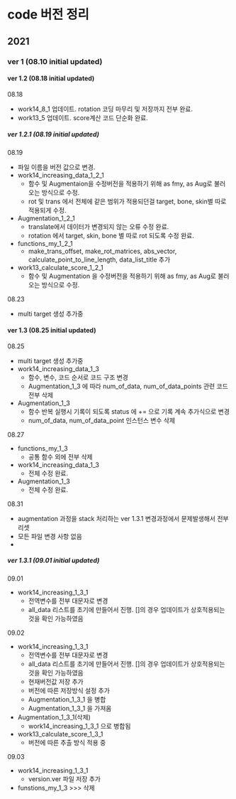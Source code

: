 # code 버전 정리
## 2021
### ver 1 (08.10 initial updated) 
#### ver 1.2 (08.18 initial updated)
08.18
- work14_8_1 업데이트. rotation 코딩 마무리 및 저장까지 전부 완료.
- work13_5 업데이트. score계산 코드 단순화 완료.
##### ver 1.2.1 (08.19 initial updated)
08.19
- 파일 이름을 버전 값으로 변경.
- work14_increasing_data_1_2_1
  - 함수 및 Augmentaion을 수정버전을 적용하기 위해 as fmy, as Aug로 불러오는 방식으로 수정.
  - rot 및 trans 에서 전체에 같은 범위가 적용되던걸 target, bone, skin별 따로 적용되게 수정.
- Augmentation_1_2_1
  - translate에서 데이터가 변경되지 않는 오류 수정 완료.
  - rotation 에서 target, skin, bone 별 따로 rot 되도록 수정 완료.
- functions_my_1_2_1
  - make_trans_offset, make_rot_matrices, abs_vector, calculate_point_to_line_length, data_list_title 추가
- work13_calculate_score_1_2_1
  - 함수 및 Augmentation 을 수정버전을 적용하기 위해 as fmy, as Aug로 불러오는 방식으로 수정.

08.23
- multi target 생성 추가중

#### ver 1.3 (08.25 initial updated)
08.25
- multi target 생성 추가중
- work14_increasing_data_1_3 
  - 함수, 변수, 코드 순서로 코드 구조 변경
  - Augmentation_1_3 에 따라 num_of_data, num_of_data_points 관련 코드 전부 삭제
- Augmentation_1_3  
  - 함수 반복 실행시 기록이 되도록 status 에 += 으로 기록 계속 추가식으로 변경
  - num_of_data, num_of_data_point 인스턴스 변수 삭제

08.27
- functions_my_1_3
  - 공통 함수 외에 전부 삭제
- work14_increasing_data_1_3 
  - 전체 수정 완료.
- Augmentation_1_3 
  - 전체 수정 완료.

08.31
- augmentation 과정을 stack 처리하는 ver 1.3.1 변경과정에서 문제발생해서 전부 리셋
- 모든 파일 변경 사항 없음
- 
##### ver 1.3.1 (09.01 initial updated)
09.01
- work14_increasing_1_3_1
  - 전역변수를 전부 대문자로 변경
  - all_data 리스트를 초기에 만들어서 진행. []의 경우 업데이트가 상호적용되는 것을 확인 가능하였음
  
09.02
- work14_increasing_1_3_1
  - 전역변수를 전부 대문자로 변경
  - all_data 리스트를 초기에 만들어서 진행. []의 경우 업데이트가 상호적용되는 것을 확인 가능하였음
  - 현재버전값 저장 추가
  - 버전에 따른 저장방식 설정 추가
  - Augmentation_1_3_1 을 병합
  - Augmentation_1_3_1 을 가져옴
- Augmentation_1_3_1(삭제)
  - work14_increasing_1_3_1 으로 병합됨
- work13_calculate_score_1_3_1
  - 버전에 따른 추출 방식 적용 중

09.03
- work14_increasing_1_3_1
  - version.ver 파일 저장 추가
- funstions_my_1_3 >>> 삭제
  